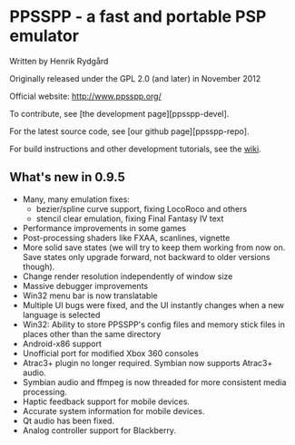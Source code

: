 PPSSPP - a fast and portable PSP emulator
=========================================

Written by Henrik Rydgård

Originally released under the GPL 2.0 (and later) in November 2012

Official website:
http://www.ppsspp.org/

To contribute, see [the development page][ppsspp-devel].

For the latest source code, see [our github page][ppsspp-repo].

For build instructions and other development tutorials, see the [wiki](https://github.com/hrydgard/ppsspp/wiki).


What's new in 0.9.5
-------------------
* Many, many emulation fixes:
  - bezier/spline curve support, fixing LocoRoco and others
  - stencil clear emulation, fixing Final Fantasy IV text
* Performance improvements in some games
* Post-processing shaders like FXAA, scanlines, vignette
* More solid save states (we will try to keep them working from now on. Save states only upgrade forward,
  not backward to older versions though).
* Change render resolution independently of window size
* Massive debugger improvements
* Win32 menu bar is now translatable
* Multiple UI bugs were fixed, and the UI instantly changes when a new language is selected
* Win32: Ability to store PPSSPP's config files and memory stick files in places other than the same directory
* Android-x86 support
* Unofficial port for modified Xbox 360 consoles
* Atrac3+ plugin no longer required. Symbian now supports Atrac3+ audio.
* Symbian audio and ffmpeg is now threaded for more consistent media processing.
* Haptic feedback support for mobile devices.
* Accurate system information for mobile devices.
* Qt audio has been fixed.
* Analog controller support for Blackberry.
